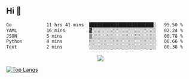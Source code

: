 ## Hi 👋

<!--START_SECTION:waka-->

```txt
Go             11 hrs 41 mins  ████████████████████████░   95.50 %
YAML           16 mins         ▓░░░░░░░░░░░░░░░░░░░░░░░░   02.24 %
JSON           5 mins          ▒░░░░░░░░░░░░░░░░░░░░░░░░   00.78 %
Python         4 mins          ░░░░░░░░░░░░░░░░░░░░░░░░░   00.66 %
Text           2 mins          ░░░░░░░░░░░░░░░░░░░░░░░░░   00.38 %
```

<!--END_SECTION:waka-->

<p align="center">
  <a href="https://wakatime.com/@d93f0e24-e3ad-4f8d-9b8b-385bab9124f6">
    <img src="https://wakatime.com/badge/user/d93f0e24-e3ad-4f8d-9b8b-385bab9124f6.svg" />
  </a>
</p>

[![Top Langs](https://github-readme-stats.vercel.app/api/top-langs/?username=sqlmerr&layout=donut-vertical&theme=ocean_dark)](https://github.com/anuraghazra/github-readme-stats)
